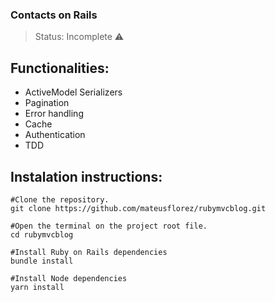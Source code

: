 ### Contacts on Rails
> Status: Incomplete ⚠️

## Functionalities:
+ ActiveModel Serializers
+ Pagination
+ Error handling
+ Cache
+ Authentication
+ TDD

## Instalation instructions:
```
#Clone the repository.
git clone https://github.com/mateusflorez/rubymvcblog.git

#Open the terminal on the project root file.
cd rubymvcblog

#Install Ruby on Rails dependencies
bundle install

#Install Node dependencies
yarn install
```
